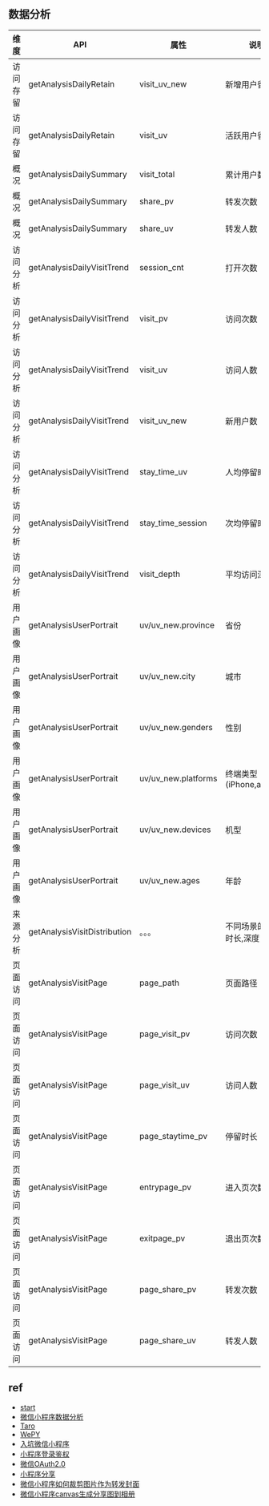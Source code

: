 ## 数据分析

维度|API|属性|说明
--|--|--|--
访问存留|getAnalysisDailyRetain|visit_uv_new|新增用户留存
访问存留|getAnalysisDailyRetain|visit_uv|活跃用户留存
概况|getAnalysisDailySummary|visit_total|累计用户数
概况|getAnalysisDailySummary|share_pv|转发次数
概况|getAnalysisDailySummary|share_uv|转发人数
访问分析|getAnalysisDailyVisitTrend|session_cnt|打开次数
访问分析|getAnalysisDailyVisitTrend|visit_pv|访问次数
访问分析|getAnalysisDailyVisitTrend|visit_uv|访问人数
访问分析|getAnalysisDailyVisitTrend|visit_uv_new|新用户数
访问分析|getAnalysisDailyVisitTrend|stay_time_uv|人均停留时长 
访问分析|getAnalysisDailyVisitTrend|stay_time_session|次均停留时长
访问分析|getAnalysisDailyVisitTrend|visit_depth|平均访问深度
用户画像|getAnalysisUserPortrait|uv/uv_new.province|省份
用户画像|getAnalysisUserPortrait|uv/uv_new.city|城市
用户画像|getAnalysisUserPortrait|uv/uv_new.genders|性别
用户画像|getAnalysisUserPortrait|uv/uv_new.platforms|终端类型(iPhone,android)
用户画像|getAnalysisUserPortrait|uv/uv_new.devices|机型
用户画像|getAnalysisUserPortrait|uv/uv_new.ages|年龄
来源分析|getAnalysisVisitDistribution|。。。|不同场景的pv,uv,时长,深度
页面访问|getAnalysisVisitPage|page_path|页面路径
页面访问|getAnalysisVisitPage|page_visit_pv|访问次数
页面访问|getAnalysisVisitPage|page_visit_uv|访问人数
页面访问|getAnalysisVisitPage|page_staytime_pv|停留时长
页面访问|getAnalysisVisitPage|entrypage_pv|进入页次数
页面访问|getAnalysisVisitPage|exitpage_pv|退出页次数
页面访问|getAnalysisVisitPage|page_share_pv|转发次数
页面访问|getAnalysisVisitPage|page_share_uv|转发人数



## ref
+ [start](https://developers.weixin.qq.com/miniprogram/dev/quickstart/basic/introduction.html)
+ [微信小程序数据分析](https://developers.weixin.qq.com/miniprogram/dev/api-backend/analysis.getDailyRetain.html)
+ [Taro](https://nervjs.github.io/taro/docs/GETTING-STARTED.html)
+ [WePY](https://tencent.github.io/wepy/document.html#/?id=%e5%be%ae%e4%bf%a1%e5%b0%8f%e7%a8%8b%e5%ba%8f%e7%bb%84%e4%bb%b6%e5%8c%96%e5%bc%80%e5%8f%91%e6%a1%86%e6%9e%b6wepy%e5%ae%98%e6%96%b9%e6%96%87%e6%a1%a3)
+ [入坑微信小程序](https://sunmengyuan.github.io/garden/2018/01/04/xcx-gm.html)
+ [小程序登录鉴权](https://juejin.im/post/5ac9b72cf265da23906c486a)
+ [微信OAuth2.0](https://www.jianshu.com/p/1c48ec65936b)
+ [小程序分享](https://www.jianshu.com/p/c100d21bcc9c)
+ [微信小程序如何裁剪图片作为转发封面](https://www.jianshu.com/p/12fdfb152906)
+ [微信小程序canvas生成分享图到相册](https://www.jianshu.com/p/01f526a4f948)